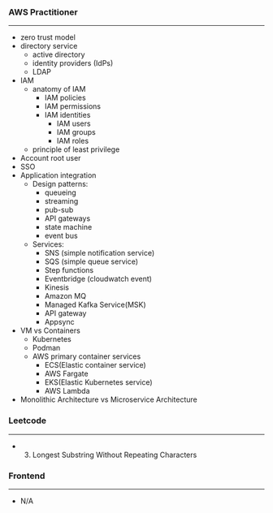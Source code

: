### AWS Practitioner

---
* zero trust model
* directory service
    * active directory
    * identity providers (IdPs)
    * LDAP
* IAM
  * anatomy of IAM
    * IAM policies
    * IAM permissions
    * IAM identities
      * IAM users
      * IAM groups
      * IAM roles
  * principle of least privilege
* Account root user
* SSO
* Application integration
  * Design patterns:
    * queueing
    * streaming
    * pub-sub
    * API gateways
    * state machine
    * event bus
  * Services:
    * SNS (simple notification service)
    * SQS (simple queue service)
    * Step functions
    * Eventbridge (cloudwatch event)
    * Kinesis
    * Amazon MQ
    * Managed Kafka Service(MSK)
    * API gateway
    * Appsync
* VM vs Containers
  * Kubernetes
  * Podman
  * AWS primary container services
    * ECS(Elastic container service)
    * AWS Fargate
    * EKS(Elastic Kubernetes service)
    * AWS Lambda
* Monolithic Architecture vs Microservice Architecture

### Leetcode

---
* 3. Longest Substring Without Repeating Characters


### Frontend

---
* N/A